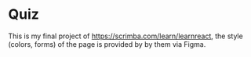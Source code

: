 # Quiz

This is my final project of https://scrimba.com/learn/learnreact, the style (colors, forms) of the page is provided by by them via Figma.
